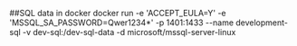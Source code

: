 ##SQL data in docker
docker run -e 'ACCEPT_EULA=Y' -e 'MSSQL_SA_PASSWORD=Qwer1234\*' -p 1401:1433 --name development-sql -v dev-sql:/dev-sql-data -d microsoft/mssql-server-linux
